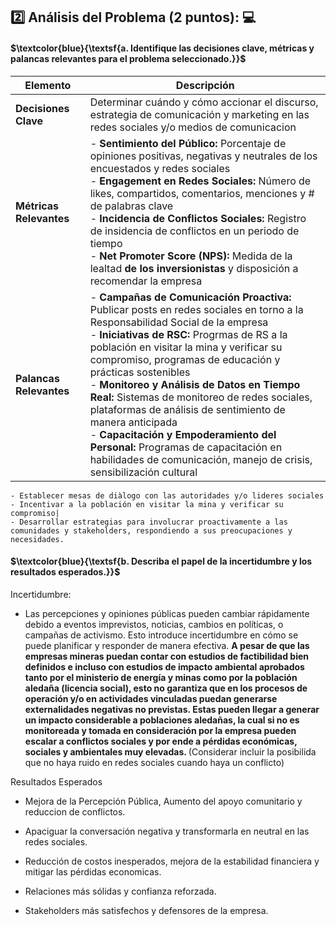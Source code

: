 
## :two: Análisis del Problema (2 puntos): 💻

#### $\textcolor{blue}{\textsf{a. Identifique las decisiones clave, métricas y palancas relevantes para el problema seleccionado.}}$ 


| **Elemento**            | **Descripción**                                                                                                                                                          |
|-------------------------|--------------------------------------------------------------------------------------------------------------------------------------------------------------------------|
| **Decisiones Clave**    | Determinar cuándo y cómo accionar el discurso, estrategia de comunicación y marketing en las redes sociales y/o medios de comunicacion      |
| **Métricas Relevantes** | - **Sentimiento del Público:** Porcentaje de opiniones positivas, negativas y neutrales de los encuestados y redes sociales<br>- **Engagement en Redes Sociales:** Número de likes, compartidos, comentarios, menciones y # de palabras clave<br>- **Incidencia de Conflictos Sociales:** Registro de insidencia de conflictos en un periodo de tiempo<br>- **Net Promoter Score (NPS):** Medida de la lealtad <b> de los inversionistas </b> y disposición a recomendar la empresa     |
| **Palancas Relevantes** | - **Campañas de Comunicación Proactiva:** Publicar posts en redes sociales en torno a la Responsabilidad Social de la empresa<br>- **Iniciativas de RSC:** Progrmas de RS a la población en visitar la mina y verificar su compromiso, programas de educación y prácticas sostenibles <br>- **Monitoreo y Análisis de Datos en Tiempo Real:** Sistemas de monitoreo de redes sociales, plataformas de análisis de sentimiento de manera anticipada<br>- **Capacitación y Empoderamiento del Personal:** Programas de capacitación en habilidades de comunicación, manejo de crisis, sensibilización cultural  |

```text
- Establecer mesas de diàlogo con las autoridades y/o lideres sociales
- Incentivar a la población en visitar la mina y verificar su compromiso|
- Desarrollar estrategias para involucrar proactivamente a las comunidades y stakeholders, respondiendo a sus preocupaciones y necesidades.
```

#### $\textcolor{blue}{\textsf{b. Describa el papel de la incertidumbre y los resultados esperados.}}$ 

Incertidumbre: 

- Las percepciones y opiniones públicas pueden cambiar rápidamente debido a eventos imprevistos, noticias, cambios en políticas, o campañas de activismo. Esto introduce incertidumbre en cómo se puede planificar y responder de manera efectiva. <b> A pesar de que las empresas mineras puedan contar con estudios de factibilidad bien definidos e incluso con estudios de impacto ambiental aprobados tanto por el ministerio de energía y minas como por la población aledaña (licencia social), esto no garantiza que en los procesos de operación y/o en actividades vinculadas puedan generarse externalidades negativas no previstas. Estas pueden llegar a generar un impacto considerable a poblaciones aledañas, la cual si no es monitoreada y tomada en consideración por la empresa pueden escalar a conflictos sociales y por ende a pérdidas económicas, sociales y ambientales muy elevadas. </b> (Considerar incluir la posibilida que no haya ruido en redes sociales cuando haya un conflicto)


Resultados Esperados 

- Mejora de la Percepción Pública, Aumento del apoyo comunitario y reduccion de conflictos.

- Apaciguar la conversación negativa y transformarla en neutral en las redes sociales.
  
- Reducción de costos inesperados, mejora de la estabilidad financiera y mitigar las pérdidas economicas.

- Relaciones más sólidas y confianza reforzada.

- Stakeholders más satisfechos y defensores de la empresa.

